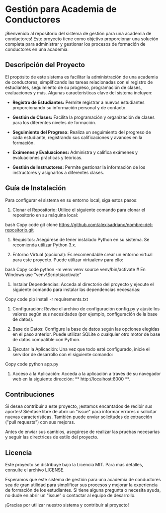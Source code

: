 # Gestión para Academia de Conductores
¡Bienvenido al repositorio del sistema de gestión para una academia de conductores! Este proyecto tiene como objetivo proporcionar una solución completa para administrar y gestionar los procesos de formación de conductores en una academia.

## Descripción del Proyecto
El propósito de este sistema es facilitar la administración de una academia de conductores, simplificando las tareas relacionadas con el registro de estudiantes, seguimiento de su progreso, programación de clases, evaluaciones y más. Algunas características clave del sistema incluyen:

- **Registro de Estudiantes:** Permite registrar a nuevos estudiantes proporcionando su información personal y de contacto.

- **Gestión de Clases:** Facilita la programación y organización de clases para los diferentes niveles de formación.

- **Seguimiento del Progreso:** Realiza un seguimiento del progreso de cada estudiante, registrando sus calificaciones y avances en la formación.

- **Exámenes y Evaluaciones:** Administra y califica exámenes y evaluaciones prácticas y teóricas.

- **Gestión de Instructores:** Permite gestionar la información de los instructores y asignarlos a diferentes clases.

## Guía de Instalación
Para configurar el sistema en su entorno local, siga estos pasos:

1. Clonar el Repositorio: Utilice el siguiente comando para clonar el repositorio en su máquina local:

bash
Copy code
git clone https://github.com/alexisadrianc/nombre-del-repositorio.git
1. Requisitos: Asegúrese de tener instalado Python en su sistema. Se recomienda utilizar Python 3.x.

1. Entorno Virtual (opcional): Es recomendable crear un entorno virtual para este proyecto. Puede utilizar virtualenv para ello:

bash
Copy code
python -m venv venv
source venv/bin/activate  # En Windows use "venv\Scripts\activate"
1. Instalar Dependencias: Acceda al directorio del proyecto y ejecute el siguiente comando para instalar las dependencias necesarias:

Copy code
pip install -r requirements.txt
1. Configuración: Revise el archivo de configuración config.py y ajuste los valores según sus necesidades (por ejemplo, configuración de la base de datos).

1. Base de Datos: Configure la base de datos según las opciones elegidas en el paso anterior. Puede utilizar SQLite o cualquier otro motor de base de datos compatible con Python.

1. Ejecutar la Aplicación: Una vez que todo esté configurado, inicie el servidor de desarrollo con el siguiente comando:

Copy code
python app.py
1. Acceso a la Aplicación: Acceda a la aplicación a través de su navegador web en la siguiente dirección: ** http://localhost:8000 **.

## Contribuciones
Si desea contribuir a este proyecto, ¡estamos encantados de recibir sus aportes! Siéntase libre de abrir un "issue" para informar errores o solicitar nuevas características. También puede enviar solicitudes de extracción ("pull requests") con sus mejoras.

Antes de enviar sus cambios, asegúrese de realizar las pruebas necesarias y seguir las directrices de estilo del proyecto.

## Licencia
Este proyecto se distribuye bajo la Licencia MIT. Para más detalles, consulte el archivo LICENSE.

Esperamos que este sistema de gestión para una academia de conductores sea de gran utilidad para simplificar sus procesos y mejorar la experiencia de formación de los estudiantes. Si tiene alguna pregunta o necesita ayuda, no dude en abrir un "issue" o contactar al equipo de desarrollo.

¡Gracias por utilizar nuestro sistema y contribuir al proyecto!
